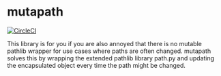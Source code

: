 # mutapath

[![CircleCI](https://circleci.com/gh/matfax/mutapath/tree/master.svg?style=shield)](https://circleci.com/gh/matfax/mutapath/tree/master)

This library is for you if you are also annoyed that there is no mutable pathlib wrapper for use cases where paths are often changed.
mutapath solves this by wrapping the extended pathlib library path.py and updating the encapsulated object every time the path might be changed.
